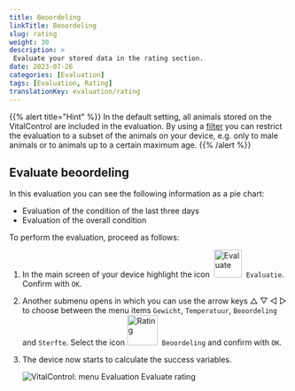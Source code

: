 ```yaml
---
title: Beoordeling
linkTitle: Beoordeling
slug: rating
weight: 30
description: >
 Evaluate your stored data in the rating section.
date: 2023-07-26
categories: [Evaluation]
tags: [Evaluation, Rating]
translationKey: evaluation/rating
---
```

{{% alert title="Hint" %}}
In the default setting, all animals stored on the VitalControl are included in the evaluation. By using a [filter](../../filter/) you can restrict the evaluation to a subset of the animals on your device, e.g. only to male animals or to animals up to a certain maximum age.
{{% /alert %}}

## Evaluate beoordeling

In this evaluation you can see the following information as a pie chart:
- Evaluation of the condition of the last three days
- Evaluation of the overall condition

To perform the evaluation, proceed as follows:

1. In the main screen of your device highlight the icon &nbsp;<img src="/icons/main/evaluation.svg" width="50" align="bottom" alt="Evaluate" />&nbsp; `Evaluatie`. Confirm with `OK`.

2. Another submenu opens in which you can use the arrow keys △ ▽ ◁ ▷ to choose between the menu items `Gewicht`, `Temperatuur`, `Beoordeling` and `Sterfte`. Select the icon <img src="/icons/evaluation/rating.svg" width="55" align="bottom" alt="Rating" />&nbsp; `Beoordeling` and confirm with `OK`.

3. The device now starts to calculate the success variables.

   ![VitalControl: menu Evaluation Evaluate rating](../images/rating.png "Evaluate rating")
